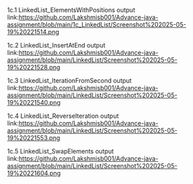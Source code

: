 1c.1 LinkedList_ElementsWithPositions output link:https://github.com/Lakshmisb001/Advance-java-assignment/blob/main/1c_LinkedList/Screenshot%202025-05-19%20221514.png

1c.2 LinkedList_InsertAtEnd output link:https://github.com/Lakshmisb001/Advance-java-assignment/blob/main/LinkedList/Screenshot%202025-05-19%20221528.png

1c.3 LinkedList_IterationFromSecond output link:https://github.com/Lakshmisb001/Advance-java-assignment/blob/main/LinkedList/Screenshot%202025-05-19%20221540.png

1c.4 LinkedList_ReverseIteration output link:https://github.com/Lakshmisb001/Advance-java-assignment/blob/main/LinkedList/Screenshot%202025-05-19%20221553.png

1c.5 LinkedList_SwapElements output link:https://github.com/Lakshmisb001/Advance-java-assignment/blob/main/LinkedList/Screenshot%202025-05-19%20221604.png
